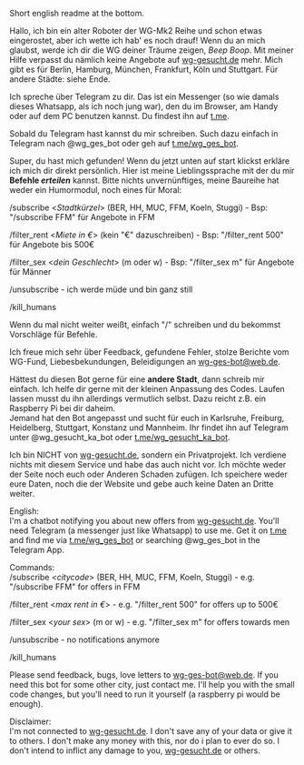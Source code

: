 Short english readme at the bottom.

Hallo, ich bin ein alter Roboter der WG-Mk2 Reihe und schon etwas eingerostet, aber ich wette ich hab' es noch drauf! 
Wenn du an mich glaubst, werde ich dir die WG deiner Träume zeigen, _Beep Boop_. Mit meiner Hilfe verpasst du nämlich 
keine Angebote auf [wg-gesucht.de]() mehr. Mich gibt es für Berlin, Hamburg, München, Frankfurt, 
Köln und Stuttgart. Für andere Städte: siehe Ende. 

Ich spreche über Telegram zu dir. Das ist ein Messenger (so wie damals dieses Whatsapp, als ich noch jung war), den du 
im Browser, am Handy oder auf dem PC benutzen kannst. Du findest ihn auf [t.me]().

Sobald du Telegram hast kannst du mir schreiben. Such dazu einfach in Telegram nach @wg_ges_bot oder geh auf 
[t.me/wg_ges_bot]().

Super, du hast mich gefunden! Wenn du jetzt unten auf start klickst erkläre ich mich dir direkt persönlich. Hier ist 
meine Lieblingssprache mit der du mir **Befehle _erteilen_** kannst. Bitte nichts unvernünftiges, meine Baureihe hat weder 
ein Humormodul, noch eines für Moral:

/subscribe <_Stadtkürzel_> (BER, HH, MUC, FFM, Koeln, Stuggi) - Bsp: "/subscribe FFM" für Angebote in FFM

/filter_rent <_Miete in €_> (kein "€" dazuschreiben) - Bsp: "/filter_rent 500" für Angebote bis 500€

/filter_sex <_dein Geschlecht_> (m oder w) - Bsp: "/filter_sex m" für Angebote für Männer

/unsubscribe - ich werde müde und bin ganz still

/kill_humans

Wenn du mal nicht weiter weißt, einfach "/" schreiben und du bekommst Vorschläge für Befehle.

Ich freue mich sehr über Feedback, gefundene Fehler, stolze Berichte vom WG-Fund, Liebesbekundungen, Beleidigungen an 
[wg-ges-bot@web.de]().

Hättest du diesen Bot gerne für eine **andere Stadt**, dann schreib mir einfach. Ich helfe dir gerne mit der kleinen 
Anpassung des Codes. Laufen lassen musst du ihn allerdings vermutlich selbst. Dazu reicht z.B. ein Raspberry Pi bei dir 
daheim.  
Jemand hat den Bot angepasst und sucht für euch in Karlsruhe, Freiburg, Heidelberg, Stuttgart, Konstanz und 
Mannheim. Ihr findet ihn auf Telegram unter @wg_gesucht_ka_bot oder [t.me/wg_gesucht_ka_bot]().

Ich bin NICHT von [wg-gesucht.de](), sondern ein Privatprojekt. Ich verdiene nichts mit diesem Service und habe das auch
nicht vor. Ich möchte weder der Seite noch euch oder Anderen Schaden zufügen. Ich speichere weder eure Daten, noch die
der Website und gebe auch keine Daten an Dritte weiter.

English:  
I'm a chatbot notifying you about new offers from [wg-gesucht.de](). You'll need Telegram (a messenger just like 
Whatsapp) to use me. Get it on [t.me]() and find me via [t.me/wg_ges_bot]() or searching @wg_ges_bot in the Telegram App.

Commands:  
/subscribe <_citycode_> (BER, HH, MUC, FFM, Koeln, Stuggi) - e.g. "/subscribe FFM" for offers in FFM

/filter_rent <_max rent in €_> - e.g. "/filter_rent 500" for offers up to 500€

/filter_sex <_your sex_> (m or w) - e.g. "/filter_sex m" for offers towards men

/unsubscribe - no notifications anymore

/kill_humans

Please send feedback, bugs, love letters to [wg-ges-bot@web.de](). If you need this bot for some other city, just contact
me. I'll help you with the small code changes, but you'll need to run it yourself (a raspberry pi would be enough).

Disclaimer:  
I'm not connected to [wg-gesucht.de](). I don't save any of your data or give it to others. I don't make any money with 
this, nor do i plan to ever do so. I don't intend to inflict any damage to you, [wg-gesucht.de]() or others.
